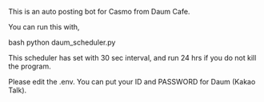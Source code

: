 This is an auto posting bot for Casmo from Daum Cafe.

You can run this with,

bash
python daum_scheduler.py

This scheduler has set with 30 sec interval, and run 24 hrs if you do not kill the program.

Please edit the .env. 
You can put your ID and PASSWORD for Daum (Kakao Talk).
